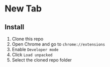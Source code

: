 # New Tab

## Install

1. Clone this repo
2. Open Chrome and go to `chrome://extensions`
3. Enable `Developer mode`
4. Click `Load unpacked`
5. Select the cloned repo folder
